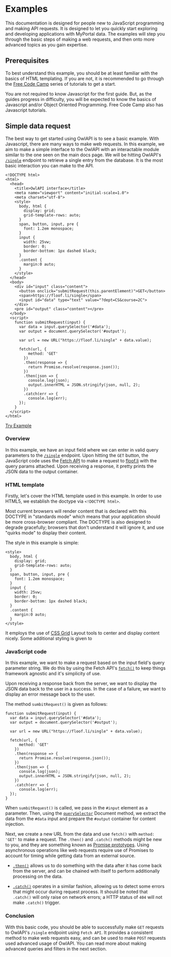# Examples

This documentation is designed for people new to JavaScript programming and making API requests. It is designed to let you quickly start exploring and developing applications with MyPortal data. The examples will step you through the basic steps of making a web requests, and then onto more advanced topics as you gain expertise.

## Prerequisites

To best understand this example, you should be at least familiar with the basics of HTML templating. If you are not, it is recommended to go through the [Free Code Camp](https://www.freecodecamp.org/) series of tutorials to get a start.

You are not required to know Javascript for the first guide. But, as the guides progress in difficulty, you will be expected to know the basics of Javascript and/or Object Oriented Programming. Free Code Camp also has Javascript tutorials.

## Simple data request

The best way to get started using OwlAPI is to see a basic example. With Javascript, there are many ways to make web requests. In this example, we aim to make a simple interface to the OwlAPI with an interactable module similar to the one seen on the main docs page. We will be hitting OwlAPI's [`/single`](https://floof.li/#get-single) endpoint to retrieve a single entry from the database. It is the most basic interaction you can make to the API.

```
<!DOCTYPE html>
<html>
  <head>
    <title>OwlAPI interface</title>
    <meta name="viewport" content="initial-scale=1.0">
    <meta charset="utf-8">
    <style>
      body, html {
        display: grid;
        grid-template-rows: auto;
      }
      span, button, input, pre {
        font: 1.2em monospace;
      }
      input {
        width: 25vw;
        border: 0;
        border-bottom: 1px dashed black;
      }
      .content {
        margin:0 auto;
      }
    </style>
  </head>
  <body>
    <div id="input" class="content">
      <button onclick="submitRequest(this.parentElement)">GET</button>
      <span>https://floof.li/single</span>
      <input id="data" type="text" value="?dept=CS&course=2C">
    </div>
    <pre id="output" class="content"></pre>
  </body>
  <script>
    function submitRequest(input) {
      var data = input.querySelector('#data');
      var output = document.querySelector('#output');

      var url = new URL("https://floof.li/single" + data.value);

      fetch(url, {
          method: 'GET'
        })
        .then(response => {
          return Promise.resolve(response.json());
        })
        .then(json => {
          console.log(json);
          output.innerHTML = JSON.stringify(json, null, 2);
        })
        .catch(err => {
          console.log(err);
      });
    }
  </script>
</html>
```
[Try Example](/#)

### Overview

In this example, we have an input field where we can enter in valid query parameters to the [`/single`](https://floof.li/#get-single) endpoint. Upon hitting the `GET` button, the JavaScript code uses the [Fetch API](https://developer.mozilla.org/en-US/docs/Web/API/Fetch_API) to make a request to [floof.li](https://floof.li) with the query params attached. Upon receiving a response, it pretty prints the JSON data to the output container.

### HTML template

Firstly, let's cover the HTML template used in this example. In order to use HTML5, we establish the doctype via `<!DOCTYPE html>`.

Most current browsers will render content that is declared with this DOCTYPE in "standards mode" which means that your application should be more cross-browser compliant. The DOCTYPE is also designed to degrade gracefully; browsers that don't understand it will ignore it, and use "quirks mode" to display their content.

The style in this example is simple:
```
<style>
  body, html {
    display: grid;
    grid-template-rows: auto;
  }
  span, button, input, pre {
    font: 1.2em monospace;
  }
  input {
    width: 25vw;
    border: 0;
    border-bottom: 1px dashed black;
  }
  .content {
    margin:0 auto;
  }
</style>
```

It employs the use of [CSS Grid](https://developer.mozilla.org/en-US/docs/Web/CSS/CSS_Grid_Layout) Layout tools to center and display content nicely. Some additional styling is given to 

### JavaScript code

In this example, we want to make a request based on the input field's query parameter string. We do this by using the Fetch API's [`fetch()`](https://developer.mozilla.org/en-US/docs/Web/API/WindowOrWorkerGlobalScope/fetch) to keep things framework agnostic and it's simplicity of use.

Upon receiving a response back from the server, we want to display the JSON data back to the user in a success. In the case of a failure, we want to display an error message back to the user.

The method `sumbitRequest()` is given as follows:
```
function submitRequest(input) {
  var data = input.querySelector('#data');
  var output = document.querySelector('#output');

  var url = new URL("https://floof.li/single" + data.value);

  fetch(url, {
      method: 'GET'
    })
    .then(response => {
      return Promise.resolve(response.json());
    })
    .then(json => {
      console.log(json);
      output.innerHTML = JSON.stringify(json, null, 2);
    })
    .catch(err => {
      console.log(err);
  });
}
```

When `sumbitRequest()` is called, we pass in the `#input` element as a parameter. Then, using the [`querySelector`](https://developer.mozilla.org/en-US/docs/Web/API/Document/querySelector) Document method, we extract the data from the `#data` input and prepare the `#output` container for content injection.

Next, we create a new URL from the data and use `fetch()` with `method: 'GET'` to make a request. The `.then()` and `.catch()` methods might be new to you, and they are something known as [Promise prototypes](https://developer.mozilla.org/en-US/docs/Web/JavaScript/Reference/Global_Objects/Promise/prototype). Using asynchronous operations like web requests require use of Promises to account for timing while getting data from an external source.

- [`.then()`](https://developer.mozilla.org/en-US/docs/Web/JavaScript/Reference/Global_Objects/Promise/then) allows us to do something with the data after it has come back from the server, and can be chained with itself to perform additionally processing on the data.

- [`.catch()`](https://developer.mozilla.org/en-US/docs/Web/JavaScript/Reference/Global_Objects/Promise/catch) operates in a similar fashion, allowing us to detect some errors that might occur during request process. It should be noted that `.catch()` will only raise on network errors; a HTTP status of `404` will not make `.catch()` trigger.

### Conclusion

With this basic code, you should be able to successfully make `GET` requests to OwlAPI's `/single` endpoint using `Fetch API`. It provides a consistent method to make web requests easy, and can be used to make `POST` requests used advanced usage of OwlAPI. You can read more about making advanced queries and filters in the next section.
